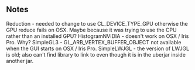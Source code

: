 
## Notes

Reduction - needed to change to use CL_DEVICE_TYPE_GPU otherwise the GPU reduce fails on OSX. Maybe because it was trying to use the CPU rather than an installed GPU?
HistogramNVIDIA - doesn't work on OSX / Iris Pro. Why?
SimpleGL3 - GL_ARB_VERTEX_BUFFER_OBJECT not available when the GUI starts on OSX / Iris Pro.
SimpleLWJGL - the version of LWJGL is old; also can't find library to link to even though it is in the uberjar inside another jar.